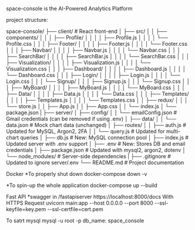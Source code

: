 space-console is the AI-Powered Analytics Platform

project structure:

space-console/
├── client/             # React front-end
│   ├── src/
│   │   ├── components/
│   │   │   ├── Profile/
│   │   │   │   ├── Profile.js
│   │   │   │   └── Profile.css
│   │   │   ├── Footer/
│   │   │   │   ├── Footer.js
│   │   │   │   └── Footer.css
│   │   │   ├── Navbar/
│   │   │   │   ├── Navbar.js
│   │   │   │   └── Navbar.css
│   │   │   ├── SearchBar/
│   │   │   │   ├── SearchBar.js
│   │   │   │   └── SearchBar.css
│   │   │   ├── Visualization/
│   │   │   │   ├── Visualization.js
│   │   │   │   └── Visualization.css
│   │   │   ├── Dashboard/
│   │   │   │   ├── Dashboard.js
│   │   │   │   └── Dashboard.css
│   │   │   ├── Login/
│   │   │   │   ├── Login.js
│   │   │   │   └── Login.css
│   │   │   └── Signup/
│   │   │       ├── Signup.js
│   │   │       └── Signup.css
│   │   │   ├── MyBoard/
│   │   │   │   ├── MyBoard.js
│   │   │   │   └── MyBoard.css
│   │   │   ├── Data/
│   │   │   │   ├── Data.js
│   │   │   │   └── Data.css
│   │   │   ├── Templates/
│   │   │   │   ├── Templates.js
│   │   │   │   └── Templates.css
│   │   ├── redux/
│   │   │   └── store.js
│   │   ├── App.js
│   │   ├── App.css
│   │   └── index.js
│   └── package.json
|
├── server/
│   ├── config/
│   │   └── emailConfig.json    # Gmail credentials (can be removed if using .env)
│   ├── data/
│   │   └── data.json           # Mock chart data (unchanged)
│   ├── routes/
│   │   ├── auth.js             # Updated for MySQL, Argon2, 2FA
│   │   └── query.js            # Updated for multi-chart queries
│   ├── db.js                   # New: MySQL connection pool
│   ├── index.js                # Updated server with .env support
│   ├── .env                    # New: Stores DB and email credentials
│   ├── package.json            # Updated with mysql2, argon2, dotenv
│   └── node_modules/           # Server-side dependencies
|
├── .gitignore                  # Updated to ignore server/.env
└── README.md                   # Project documentation

Docker
*To properly shut down
docker-compose down -v

*To spin-up the whole application
docker-compose up --build

Fast API
*swagger
in /fastapiserver
https://localhost:8000/docs
With HTTPS Request
uvicorn main:app --host 0.0.0.0 --port 8000 --ssl-keyfile=key.pem --ssl-certfile=cert.pem

To satrt mysql
mysql -u root -p
db_name: space_console